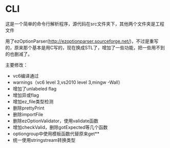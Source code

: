 # CLI

这是一个简单的命令行解析程序，源代码在src文件夹下，其他两个文件夹是工程文件

用了ezOptionParser(http://ezoptionparser.sourceforge.net/)，不过是重写的，原来那个基本是用C写的，现在换成STL了，增加了一些功能，把一些用不到的也删减了。

主要修改：
* vc6编译通过
* warnings（vc6 level 3,vs2010 level 3,mingw -Wall）
* 增加了unlabeled flag
* 增加异或flag
* 增加ez_file类型检测
* 删除prettyPrint
* 删除importFile
* 删除ezOptionValidator，使用validate函数
* 增加checkValid，删除gotExpected等几个函数
* optiongroup中使用模板函数代替原来get**
* 统一使用stringstream转换类型
